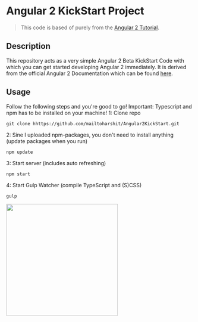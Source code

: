 # Angular 2 KickStart Project
> This code is based of purely from the [Angular 2 Tutorial](https://angular.io/docs/ts/latest/quickstart.html).

## Description
This repository acts as a very simple Angular 2 Beta KickStart Code with which you can get started developing Angular 2 immediately.
It is derived from the official Angular 2 Documentation which can be found [here](https://angular.io/docs/ts/latest/quickstart.html).

## Usage
Follow the following steps and you're good to go! Important: Typescript and npm has to be installed on your machine!
1: Clone repo
```
git clone hhttps://github.com/mailtoharshit/Angular2KickStart.git
```
2: Sine I uploaded npm-packages, you don't need to install anything (update packages when you run)
```
npm update
```
3: Start server (includes auto refreshing)
```
npm start
```
4: Start Gulp Watcher (compile TypeScript and (S)CSS)
```
gulp
```

[<img src="http://1.bp.blogspot.com/-eiRkvPEafsA/Vgk0YsW9K4I/AAAAAAAAA4g/0X2djtLXwzw/s1600/vQv9AxqM.png" align="center" width="300">](https://angular.io/)


